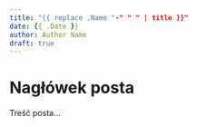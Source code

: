 ```yaml
---
title: "{{ replace .Name "-" " " | title }}"
date: {{ .Date }}
author: Author Name
draft: true
---
```


# Nagłówek posta

Treść posta...
